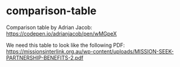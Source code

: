# comparison-table

Comparison table by Adrian Jacob:
https://codepen.io/adrianjacob/pen/wMGpeX

We need this table to look like the following PDF:
https://missionsinterlink.org.au/wp-content/uploads/MISSION-SEEK-PARTNERSHIP-BENEFITS-2.pdf
